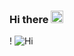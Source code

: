 ### Hi there <img src="https://user-images.githubusercontent.com/45849681/175879445-8560f10c-7d65-42b0-9402-4d32c5168ed6.gif" width="20" height="20">
 !
![Hi](https://user-images.githubusercontent.com/45849681/175879445-8560f10c-7d65-42b0-9402-4d32c5168ed6.gif)



<!--
**Cydd7/Cydd7** is a ✨ _special_ ✨ repository because its `README.md` (this file) appears on your GitHub profile.

Here are some ideas to get you started:

- 🔭 I’m currently working on ...
- 🌱 I’m currently learning ...
- 👯 I’m looking to collaborate on ...
- 🤔 I’m looking for help with ...
- 💬 Ask me about ...
- 📫 How to reach me: ...
- 😄 Pronouns: ...
- ⚡ Fun fact: ...
-->
